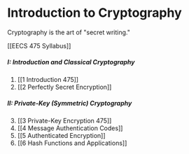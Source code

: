 # Introduction to Cryptography

Cryptography is the art of "secret writing."

[[EECS 475 Syllabus]]

##### I: Introduction and Classical Cryptography

1. [[1 Introduction 475]]
2. [[2 Perfectly Secret Encryption]]

##### II: Private-Key (Symmetric) Cryptography

3. [[3 Private-Key Encryption 475]]
4. [[4 Message Authentication Codes]]
5. [[5 Authenticated Encryption]]
6. [[6 Hash Functions and Applications]]
